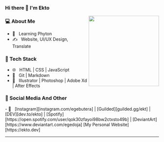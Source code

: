 ### Hi there 👋 I'm Ekto</h2>

<img align='right' src="https://media.giphy.com/media/MZWb0ZZyfgtxVMDu6d/giphy.gif" width="230">
<h3> 💻 About Me </h3>

- 🌱 &nbsp; Learning Phyton
- ✍️ &nbsp; Website, UI/UX Design, Translate
<h3>📂 Tech Stack</h3>

- 🌐 &nbsp; HTML | CSS | JavaScript
- 🔧 &nbsp; Git | Markdown
- 💾 &nbsp; Illustrator | Photoshop | Adobe Xd | After Effects
<h3>🎈 Social Media And Other</h3>
- 🌳 &nbsp; [Instagram][instagram.com/egebutera] | [Guilded][guilded.gg/ekt] | [DEV][dev.to/ekto] | [Spotify][https://open.spotify.com/user/qok30zfayoi98bw2ctxsto49b] | [DeviantArt][https://www.deviantart.com/egedoja]
[My Personal Website][https://ekto.dev]
<hr>
